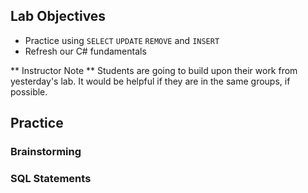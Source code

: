## Lab Objectives
* Practice using `SELECT` `UPDATE` `REMOVE` and `INSERT`
* Refresh our C# fundamentals

** Instructor Note ** Students are going to build upon their work from yesterday's lab.  It would be helpful if they are in the same groups, if possible.

## Practice

### Brainstorming

### SQL Statements



